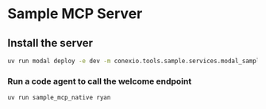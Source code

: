 # Sample MCP Server

## Install the server

```bash
uv run modal deploy -e dev -m conexio.tools.sample.services.modal_sample
```

### Run a code agent to call the welcome endpoint


```bash
uv run sample_mcp_native ryan
```